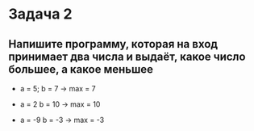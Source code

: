 # Задача 2

## Напишите программу, которая на вход принимает два числа и выдаёт, какое число большее, а какое меньшее

* a = 5; b = 7 -> max = 7

* a = 2 b = 10 -> max = 10

* a = -9 b = -3 -> max = -3
